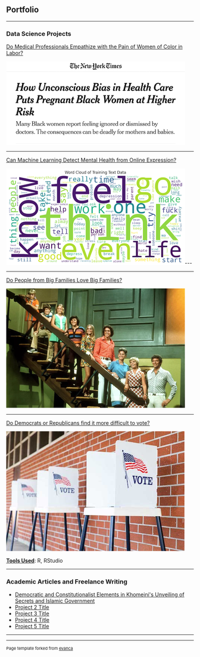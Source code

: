 ## Portfolio

---

### Data Science Projects 

[Do Medical Professionals Empathize with the Pain of Women of Color in Labor?](/pdf/sample_presentation.pdf)

<img src="images/headline_woc_childbirth.png?raw=true"/>

---
[Can Machine Learning Detect Mental Health from Online Expression?](/pdf/sample_presentation.pdf)

<img src="images/wordcloud.png?raw=true"/>---

---
[Do People from Big Families Love Big Families?](/203_big_families.md)

<img src="images/brady_bunch_stairs2.jpg?raw=true"/>

---
[Do Democrats or Republicans find it more difficult to vote?](/203_voting_difficulty_page.md)

<img src="images/voting-booths-with-no-people.jpg?raw=true"/>

<b><u>Tools Used</u></b>: R, RStudio


---

### Academic Articles and Freelance Writing

- [Democratic and Constitutionalist Elements in Khomeini's Unveiling of Secrets and Islamic Government](/pdf/journal_of_political_ideologies_nura.pdf)
- [Project 2 Title](http://example.com/)
- [Project 3 Title](http://example.com/)
- [Project 4 Title](http://example.com/)
- [Project 5 Title](http://example.com/)

---




---
<p style="font-size:11px">Page template forked from <a href="https://github.com/evanca/quick-portfolio">evanca</a></p>
<!-- Remove above link if you don't want to attibute -->
